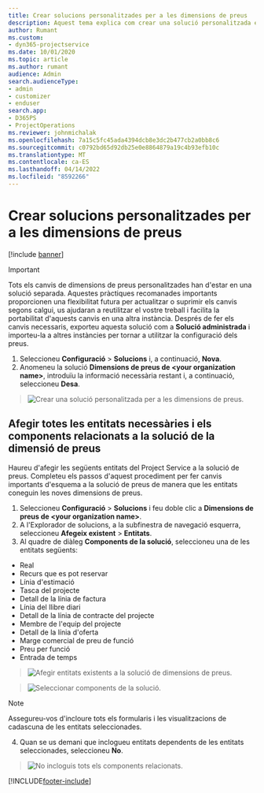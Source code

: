 ```yaml
---
title: Crear solucions personalitzades per a les dimensions de preus
description: Aquest tema explica com crear una solució personalitzada en crear dimensions de preus personalitzades.
author: Rumant
ms.custom:
- dyn365-projectservice
ms.date: 10/01/2020
ms.topic: article
ms.author: rumant
audience: Admin
search.audienceType:
- admin
- customizer
- enduser
search.app:
- D365PS
- ProjectOperations
ms.reviewer: johnmichalak
ms.openlocfilehash: 7a15c5fc45ada4394dcb8e3dc2b477cb2a0bb8c6
ms.sourcegitcommit: c0792bd65d92db25e0e8864879a19c4b93efb10c
ms.translationtype: MT
ms.contentlocale: ca-ES
ms.lasthandoff: 04/14/2022
ms.locfileid: "8592266"
---
```

# <a name="create-custom-solutions-for-pricing-dimensions"></a>Crear solucions personalitzades per a les dimensions de preus

[!include [banner](../includes/psa-now-project-operations.md)]

> [!IMPORTANT]
> Tots els canvis de dimensions de preus personalitzades han d'estar en una solució separada. Aquestes pràctiques recomanades importants proporcionen una flexibilitat futura per actualitzar o suprimir els canvis segons calgui, us ajudaran a reutilitzar el vostre treball i facilita la portabilitat d'aquests canvis en una altra instància. Després de fer els canvis necessaris, exporteu aquesta solució com a **Solució administrada** i importeu-la a altres instàncies per tornar a utilitzar la configuració dels preus.

1. Seleccioneu **Configuració** > **Solucions** i, a continuació, **Nova**. 
2. Anomeneu la solució **Dimensions de preus de \<your organization name>**, introduïu la informació necessària restant i, a continuació, seleccioneu **Desa**.

> ![Crear una solució personalitzada per a les dimensions de preus.](media/Creation-of-custom-pricing-dimension-solution.PNG)
  
## <a name="add-all-required-entities-and-related-components-to-the-pricing-dimension-solution"></a>Afegir totes les entitats necessàries i els components relacionats a la solució de la dimensió de preus
Haureu d'afegir les següents entitats del Project Service a la solució de preus. Completeu els passos d'aquest procediment per fer canvis importants d'esquema a la solució de preus de manera que les entitats coneguin les noves dimensions de preus.

1. Seleccioneu **Configuració** > **Solucions** i feu doble clic a **Dimensions de preus de \<your organization name>**. 
2. A l'Explorador de solucions, a la subfinestra de navegació esquerra, seleccioneu **Afegeix existent** > **Entitats**.
3. Al quadre de diàleg **Components de la solució**, seleccioneu una de les entitats següents:

- Real
- Recurs que es pot reservar
- Línia d'estimació
- Tasca del projecte
- Detall de la línia de factura
- Línia del llibre diari
- Detall de la línia de contracte del projecte
- Membre de l'equip del projecte
- Detall de la línia d'oferta
- Marge comercial de preu de funció
- Preu per funció 
- Entrada de temps 

> ![Afegir entitats existents a la solució de dimensions de preus.](media/Existing-entities-to-PD-solution.png)

> ![Seleccionar components de la solució.](media/Dimension-Components.png)

> [!NOTE]
> Assegureu-vos d'incloure tots els formularis i les visualitzacions de cadascuna de les entitats seleccionades.

4. Quan se us demani que inclogueu entitats dependents de les entitats seleccionades, seleccioneu **No**.

> ![No incloguis tots els components relacionats.](media/Do-not-include-required.png)




[!INCLUDE[footer-include](../includes/footer-banner.md)]
